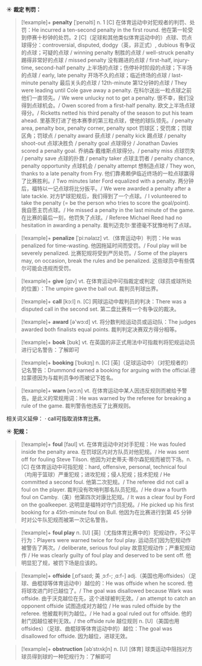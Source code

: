 ☀ <span class="category">**裁定 判罚：**</span>
>[!example]+ <span class="vocabulary">**penalty**</span> [ˈpenəlti]
> <span class="definition">n. 1 [C] 在体育运动中对犯规者的判罚、处罚：</span>He incurred a ten-second penalty in the first round. 他在第一轮受到停赛十秒钟的处罚。<span class="definition">2 [C]（足球和其他类似体育运动中的）点球、罚点球得分：</span>controversial, disputed, dodgy（英，非正式）, dubious 有争议的点球；可疑的点球 / winning penalty 制胜的点球 / well-struck penalty 踢得非常好的点球 / missed penalty 没有踢进的点球 / first-half, injury-time, second-half penalty 上半场的点球；伤停补时阶段的点球；下半场的点球 / early, late penalty 开场不久的点球；临近终场的点球 / last-minute penalty 最后关头的点球 / 12th-minute 第12分钟的点球 / They were leading until Cole gave away a penalty. 在科尔送出一粒点球之前他们一直领先。/ We were unlucky not to get a penalty. 很不幸，我们没得到点球机会。/ Owen scored from a first-half penalty. 欧文上半场点球得分。/ Ricketts netted his third penalty of the season to put his team ahead. 里基茨打进了他本赛季的第三粒点球，使他的球队领先。/ penalty area, penalty box, penalty corner, penalty spot 罚球区；受罚席；罚球区角；罚球点 / penalty award 获点球 / penalty kick 踢点球 / penalty shoot-out 点球决胜负 / penalty goal 点球得分 / Jonathan Davies scored a penalty goal. 乔纳森·戴维斯点球得分。/ penalty miss 点球罚失 / penalty save 点球的扑救 / penalty taker 点球主罚者 / penalty chance, penalty opportunity 点球机会 / penalty attempt 想制造点球 / They won, thanks to a late penalty from Fry. 他们靠弗赖伊临近终场的一粒点球赢得了比赛胜利。/ Two minutes later Ford equalized with a penalty. 两分钟后，福特以一记点球将比分扳平。/ We were awarded a penalty after a late tackle. 对方铲球犯规后，我们得到了一个点球。/ I volunteered to take the penalty (= be the person who tries to score the goal/point). 我自愿主罚点球。/ He missed a penalty in the last minute of the game. 在比赛的最后一刻，他罚失了点球。/ Referee Michael Reed had no hesitation in awarding a penalty. 裁判迈克尔·里德毫不犹豫地判了点球。          

>[!example]+ <span class="vocabulary">**penalize**</span> [ˈpi:nəlaɪz]
> <span class="definition">vt.（体育运动中）判罚：</span>He was penalized for time-wasting. 他因拖延时间而受罚。/ Foul play will be severely penalized. 比赛犯规将受到严厉处罚。/ Some of the players may, on occasion, break the rules and be penalized. 这些球员中有些偶尔可能会违规而受罚。

>[!example]+ <span class="vocabulary">**give**</span> [ɡɪv] 
> <span class="definition">vt. 在体育运动中可指裁定或判定（球员或球所处的位置）：</span>The umpire gave the ball out. 裁判员判球出界。

>[!example]+ <span class="vocabulary">**call**</span> [kɔ:l] 
> <span class="definition">n. [C] 网球运动中裁判员的判决：</span>There was a disputed call in the second set. 第二盘比赛有一个有争议的裁决。

>[!example]+ <span class="vocabulary">**award**</span> [ə'wɔ:d] 
> <span class="definition">vt. 将分数判给运动员或运动队：</span>The judges awarded both finalists equal points. 裁判判定决赛双方得分相等。

>[!example]+ <span class="vocabulary">**book**</span> [bʊk] 
> <span class="definition">vt. 在英国的非正式用法中可指裁判将犯规运动员进行记名警告：</span>了解即可
           
>[!example]+ <span class="vocabulary">**booking**</span> [ˈbʊkɪŋ]
> <span class="definition">n. [C] [英]（足球运动中）（对犯规者的）记名警告：</span>Drummond earned a booking for arguing with the official.德拉蒙德因为与裁判员争吵而被记下姓名。
 
>[!example]+ <span class="vocabulary">**warn**</span> [wɔ:n] 
> <span class="definition">vt. 在体育运动中某人因违反规则而被给予警告。是此义的常规用词：</span>He was warned by the referee for breaking a rule of the game. 裁判警告他违反了比赛规则。

相关词义延伸：
· call可指取消体育比赛。

☀ <span class="category">**犯规：**</span>
>[!example]+ <span class="vocabulary">**foul**</span> [faʊl]
> <span class="definition">vt. 在体育运动中对对手犯规：</span>He was fouled inside the penalty area. 在罚球区内对方队员对他犯规。/ He was sent off for fouling Steve Tilson. 他因为对史蒂夫·蒂尔森犯规而被罚下场。<span class="definition">n. [C] 在体育运动中可指犯规：</span>hard, offensive, personal, technical foul（均用于篮球）严重犯规；进攻犯规；侵人犯规；技术犯规 / He committed a second foul. 他第二次犯规。/ The referee did not call a foul on the player. 裁判没有吹哨判那名队员犯规。/ He draw a fourth foul on Camby.（美）他第四次对康比犯规。/ It was a clear foul by Ford on the goalkeeper. 这明显是福特对守门员犯规。/ He picked up his first booking for a 45th-minute foul on Bull. 他因为在比赛进行到第 45 分钟时对公牛队犯规而被第一次记名警告。
           
>[!example]+ <span class="vocabulary">**foul play**</span>
> <span class="definition">n. [U] [英]（尤指体育比赛中的）犯规动作，不公平行为：</span>Players were warned twice for foul play. 运动员们因为犯规动作被警告了两次。/ deliberate, serious foul play 故意犯规动作；严重犯规动作 / He was clearly guilty of foul play and deserved to be sent off. 他明显犯了规，被罚下场是应该的。
           
>[!example]+ <span class="vocabulary">**offside**</span> [ˌɒfˈsaɪd; 美 ˌɔ:f-; ˌɑ:f-]
> <span class="definition">adj.（美国也用offsides）（足球、曲棍球等体育运动中）越位的：</span>He was offside when he scored. 他将球攻进门时已越位了。/ The goal was disallowed because Wark was offside. 由于沃克越位在先，这个进球被判无效。/ an attempt to catch an opponent offside 试图造成对方越位 / He was ruled offside by the referee. 他被裁判判为越位。/ He had a goal ruled out for offside. 他的射门因越位被判无效。/ the offside rule 越位规则 <span class="definition">n. [U]（美国也用offsides）（足球、曲棍球等体育运动中的）越位：</span>The goal was disallowed for offside. 因为越位，进球无效。
           
>[!example]+ <span class="vocabulary">**obstruction**</span> [əbˈstrʌkʃn]
> <span class="definition">n. [U] [体育] 球类运动中阻挡对方球员得到球的一种犯规行为：</span>了解即可




